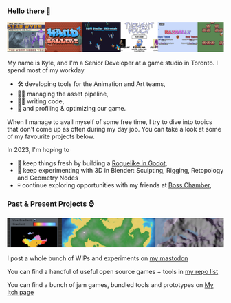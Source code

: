 ### Hello there 👋

![](https://raw.githubusercontent.com/KPDwyer/KPDwyer/master/Images/itch.png)

My name is Kyle, and I'm a Senior Developer at a game studio in Toronto.   I spend most of my workday 

- 🛠 developing tools for the Animation and Art teams, 
- 👨‍🔧 managing the asset pipeline, 
- 👨‍💻 writing code,
- 📏 and profiling & optimizing our game.  

When I manage to avail myself of some free time, I try to dive into topics that don't come up as often during my day job.  You can take a look at some of my favourite projects below.  

In 2023, I'm hoping to

- 🦀 keep things fresh by building a [Roguelike in Godot](https://mastodon.gamedev.place/@KPD/109600542593786415),
- 🎥 keep experimenting with 3D in Blender: Sculpting, Rigging, Retopology and Geometry Nodes
- 💀 continue exploring opportunities with my friends at [Boss Chamber](https://twitter.com/boss_chamber),

### Past & Present Projects ⌚

![](https://raw.githubusercontent.com/KPDwyer/KPDwyer/master/Images/kpdrlheader.png)

I post a whole bunch of WIPs and experiments on [my mastodon](https://mastodon.gamedev.place/@KPD)

You can find a handful of useful open source games + tools in [my repo list](https://github.com/KPDwyer?tab=repositories)

You can find a bunch of jam games, bundled tools and prototypes on [My Itch page](https://kpdwyer.itch.io/)
